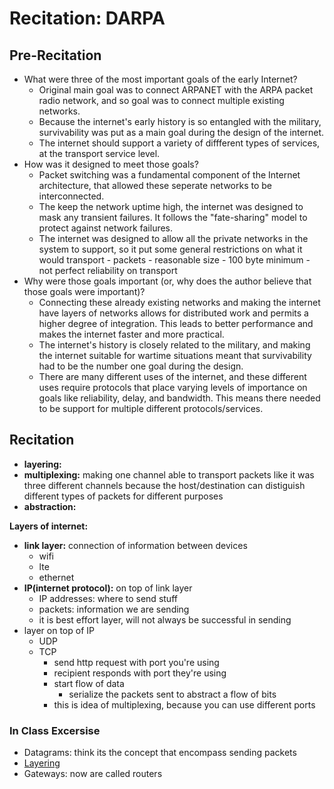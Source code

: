 # Recitation: DARPA
## Pre-Recitation

- What were three of the most important goals of the early Internet?
    - Original main goal was to connect ARPANET with the ARPA packet radio
        network, and so goal was to connect multiple existing networks.
    - Because the internet's early history is so entangled with the military,
        survivability was put as a main goal during the design of the internet.
    - The internet should support a variety of diffferent types of services,
        at the transport service level.
- How was it designed to meet those goals?
    - Packet switching was a fundamental component of the Internet
        architecture, that allowed these seperate networks to be interconnected.
    - The keep the network uptime high, the internet was designed to mask any
        transient failures. It follows the "fate-sharing" model to protect
        against network failures.
    - The internet was designed to allow all the private networks in the system
        to support, so it put some general restrictions on what it would
        transport
            - packets
            - reasonable size
            - 100 byte minimum
            - not perfect reliability on transport
- Why were those goals important (or, why does the author believe that those
    goals were important)?
    - Connecting these already existing networks and making the internet have
        layers of networks allows for distributed work and permits a higher
        degree of integration. This leads to better performance and makes the
        internet faster and more practical.
    - The internet's history is closely related to the military, and making the
        internet suitable for wartime situations meant that survivability had
        to be the number one goal during the design.
    - There are many different uses of the internet, and these different uses
        require protocols that place varying levels of importance on goals like
        reliability, delay, and bandwidth. This means there needed to be
        support for multiple different protocols/services.

## Recitation

- __layering:__
- __multiplexing:__ making one channel able to transport packets like it was
    three different channels because the host/destination can distiguish
    different types of packets for different purposes
- __abstraction:__

<a name="layers"></a>
__Layers of internet:__

- __link layer:__ connection of information between devices
    - wifi
    - lte
    - ethernet
- __IP(internet protocol):__ on top of link layer
    - IP addresses: where to send stuff
    - packets: information we are sending
    - it is best effort layer, will not always be successful in sending
- layer on top of IP
    - UDP
    - TCP
        - send http request with port you're using
        - recipient responds with port they're using
        - start flow of data
            - serialize the packets sent to abstract a flow of bits
        - this is idea of multiplexing, because you can use different ports

### In Class Excersise
- Datagrams: think its the concept that encompass sending packets
- [Layering](#layers)
- Gateways: now are called routers
